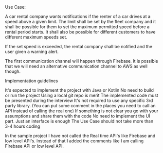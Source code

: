 Use Case:

A car rental company wants notifications if the renter of a car drives at a speed above a given limit. The limit shall be set by the fleet company and it shall be possible for them to set the maximum permitted speed before  a rental period starts. It shall also be possible for different customers to have different maximum speeds set. 

If the set speed is exceeded, the rental company shall be notified and the user given a warning alert.

The first communication channel will happen through Firebase. It is possible that we will need an alternative communication channel to AWS as well though.

 

Implementation guidelines

It's expected to implement the project with Java or Kotlin
No need to build or run the project
Using a local git repo is merit
The implemented code must be presented during the interview
It's not required to use any specific 3rd party library. (You can put some comment in the places you need to call an API instead of calling the real one)
If something is not clear you go with your assumptions and share them with the code
No need to implement the UI part. Just an interface is enough
The Use Case should not take more than 3-4 hours coding
 
 
 In the sample project I have not called the Real time API's like Firebase and low level API's. Instead of that I added the comments like I am calling Firebase API or low level API.
